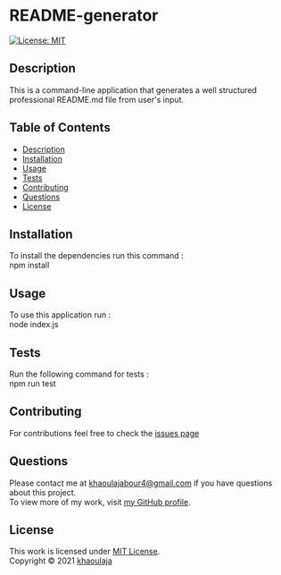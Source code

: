 # README-generator

  [![License: MIT](https://img.shields.io/badge/License-MIT-yellow.svg)](https://opensource.org/licenses/MIT)

  ## Description 

  This is a command-line application that generates a well structured professional README.md file from user's input.
  
  ## Table of Contents

  * [Description](#description)
  * [Installation](#installation)
  * [Usage](#usage)
  * [Tests](#tests)
  * [Contributing](#contributing)
  * [Questions](#questions)
  * [License](#license)
  
  
  ## Installation
  
  To install the dependencies run this command : <br/> npm install
  
  ## Usage 

   To use this application run : <br/> node index.js

  ## Tests

  Run the following command for tests : <br/> npm run test

  ## Contributing

  For contributions feel free to check the [issues page](https://github.com/khaoulaja)

  ## Questions
  
  Please contact me at [khaoulajabour4@gmail.com](mailto:khaoulajabour4@gmail.com) if you have questions about this project. <br/>
  To view more of my work, visit [my GitHub profile](https://github.com/khaoulaja).

  ## License

  This work is licensed under [MIT License](https://opensource.org/licenses/MIT).<br/>
  Copyright &copy; 2021 [khaoulaja](https://github.com/khaoulaja)

